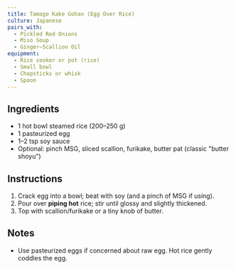 ```yaml
---
title: Tamago Kake Gohan (Egg Over Rice)
culture: Japanese
pairs_with:
  - Pickled Red Onions
  - Miso Soup
  - Ginger–Scallion Oil
equipment:
  - Rice cooker or pot (rice)
  - Small bowl
  - Chopsticks or whisk
  - Spoon
---
```


## Ingredients
- 1 hot bowl steamed rice (200–250 g)
- 1 pasteurized egg
- 1–2 tsp soy sauce
- Optional: pinch MSG, sliced scallion, furikake, butter pat (classic "butter shoyu")

## Instructions
1. Crack egg into a bowl; beat with soy (and a pinch of MSG if using).
2. Pour over **piping hot** rice; stir until glossy and slightly thickened.
3. Top with scallion/furikake or a tiny knob of butter.

## Notes
- Use pasteurized eggs if concerned about raw egg. Hot rice gently coddles the egg.
